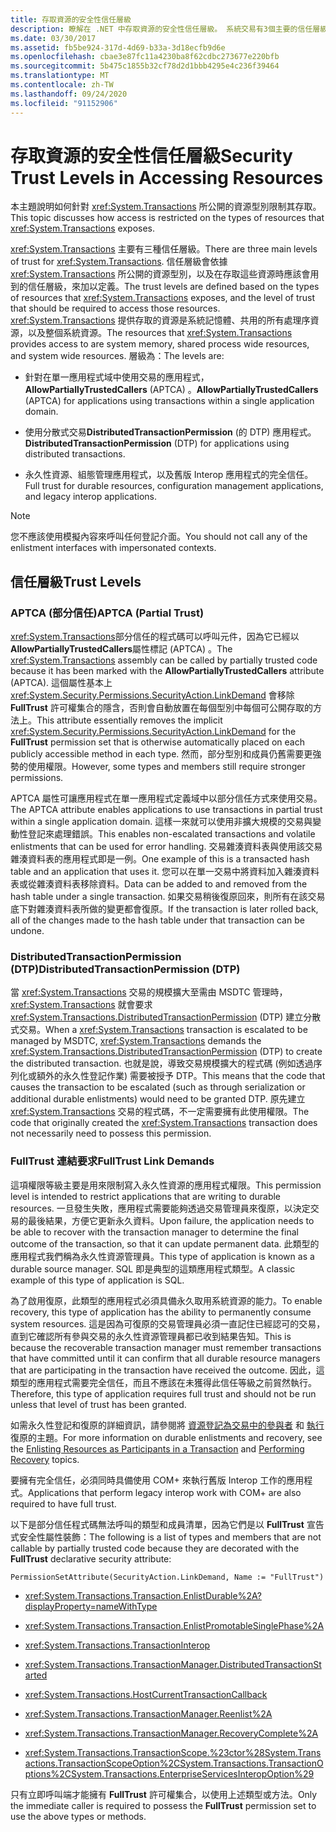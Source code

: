 ```yaml
---
title: 存取資源的安全性信任層級
description: 瞭解在 .NET 中存取資源的安全性信任層級。 系統交易有3個主要的信任層級。
ms.date: 03/30/2017
ms.assetid: fb5be924-317d-4d69-b33a-3d18ecfb9d6e
ms.openlocfilehash: cbae3e87fc11a4230ba8f62cdbc273677e220bfb
ms.sourcegitcommit: 5b475c1855b32cf78d2d1bbb4295e4c236f39464
ms.translationtype: MT
ms.contentlocale: zh-TW
ms.lasthandoff: 09/24/2020
ms.locfileid: "91152906"
---
```

# <a name="security-trust-levels-in-accessing-resources"></a><span data-ttu-id="a2b10-104">存取資源的安全性信任層級</span><span class="sxs-lookup"><span data-stu-id="a2b10-104">Security Trust Levels in Accessing Resources</span></span>

<span data-ttu-id="a2b10-105">本主題說明如何針對 <xref:System.Transactions> 所公開的資源型別限制其存取。</span><span class="sxs-lookup"><span data-stu-id="a2b10-105">This topic discusses how access is restricted on the types of resources that <xref:System.Transactions> exposes.</span></span>  
  
 <span data-ttu-id="a2b10-106"><xref:System.Transactions> 主要有三種信任層級。</span><span class="sxs-lookup"><span data-stu-id="a2b10-106">There are three main levels of trust for <xref:System.Transactions>.</span></span> <span data-ttu-id="a2b10-107">信任層級會依據 <xref:System.Transactions> 所公開的資源型別，以及在存取這些資源時應該會用到的信任層級，來加以定義。</span><span class="sxs-lookup"><span data-stu-id="a2b10-107">The trust levels are defined based on the types of resources that <xref:System.Transactions> exposes, and the level of trust that should be required to access those resources.</span></span> <span data-ttu-id="a2b10-108"><xref:System.Transactions> 提供存取的資源是系統記憶體、共用的所有處理序資源，以及整個系統資源。</span><span class="sxs-lookup"><span data-stu-id="a2b10-108">The resources that <xref:System.Transactions> provides access to are system memory, shared process wide resources, and system wide resources.</span></span> <span data-ttu-id="a2b10-109">層級為：</span><span class="sxs-lookup"><span data-stu-id="a2b10-109">The levels are:</span></span>  
  
- <span data-ttu-id="a2b10-110">針對在單一應用程式域中使用交易的應用程式， **AllowPartiallyTrustedCallers** (APTCA) 。</span><span class="sxs-lookup"><span data-stu-id="a2b10-110">**AllowPartiallyTrustedCallers** (APTCA) for applications using transactions within a single application domain.</span></span>  
  
- <span data-ttu-id="a2b10-111">使用分散式交易**DistributedTransactionPermission** (的 DTP) 應用程式。</span><span class="sxs-lookup"><span data-stu-id="a2b10-111">**DistributedTransactionPermission** (DTP) for applications using distributed transactions.</span></span>  
  
- <span data-ttu-id="a2b10-112">永久性資源、組態管理應用程式，以及舊版 Interop 應用程式的完全信任。</span><span class="sxs-lookup"><span data-stu-id="a2b10-112">Full trust for durable resources, configuration management applications, and legacy interop applications.</span></span>  
  
> [!NOTE]
> <span data-ttu-id="a2b10-113">您不應該使用模擬內容來呼叫任何登記介面。</span><span class="sxs-lookup"><span data-stu-id="a2b10-113">You should not call any of the enlistment interfaces with impersonated contexts.</span></span>  
  
## <a name="trust-levels"></a><span data-ttu-id="a2b10-114">信任層級</span><span class="sxs-lookup"><span data-stu-id="a2b10-114">Trust Levels</span></span>  
  
### <a name="aptca-partial-trust"></a><span data-ttu-id="a2b10-115">APTCA (部分信任)</span><span class="sxs-lookup"><span data-stu-id="a2b10-115">APTCA (Partial Trust)</span></span>  

 <span data-ttu-id="a2b10-116"><xref:System.Transactions>部分信任的程式碼可以呼叫元件，因為它已經以**AllowPartiallyTrustedCallers**屬性標記 (APTCA) 。</span><span class="sxs-lookup"><span data-stu-id="a2b10-116">The <xref:System.Transactions> assembly can be called by partially trusted code because it has been marked with the **AllowPartiallyTrustedCallers** attribute (APTCA).</span></span> <span data-ttu-id="a2b10-117">這個屬性基本上 <xref:System.Security.Permissions.SecurityAction.LinkDemand> 會移除 **FullTrust** 許可權集合的隱含，否則會自動放置在每個型別中每個可公開存取的方法上。</span><span class="sxs-lookup"><span data-stu-id="a2b10-117">This attribute essentially removes the implicit <xref:System.Security.Permissions.SecurityAction.LinkDemand> for the **FullTrust** permission set that is otherwise automatically placed on each publicly accessible method in each type.</span></span> <span data-ttu-id="a2b10-118">然而，部分型別和成員仍舊需要更強勢的使用權限。</span><span class="sxs-lookup"><span data-stu-id="a2b10-118">However, some types and members still require stronger permissions.</span></span>  
  
 <span data-ttu-id="a2b10-119">APTCA 屬性可讓應用程式在單一應用程式定義域中以部分信任方式來使用交易。</span><span class="sxs-lookup"><span data-stu-id="a2b10-119">The APTCA attribute enables applications to use transactions in partial trust within a single application domain.</span></span> <span data-ttu-id="a2b10-120">這樣一來就可以使用非擴大規模的交易與變動性登記來處理錯誤。</span><span class="sxs-lookup"><span data-stu-id="a2b10-120">This enables non-escalated transactions and volatile enlistments that can be used for error handling.</span></span> <span data-ttu-id="a2b10-121">交易雜湊資料表與使用該交易雜湊資料表的應用程式即是一例。</span><span class="sxs-lookup"><span data-stu-id="a2b10-121">One example of this is a transacted hash table and an application that uses it.</span></span> <span data-ttu-id="a2b10-122">您可以在單一交易中將資料加入雜湊資料表或從雜湊資料表移除資料。</span><span class="sxs-lookup"><span data-stu-id="a2b10-122">Data can be added to and removed from the hash table under a single transaction.</span></span> <span data-ttu-id="a2b10-123">如果交易稍後復原回來，則所有在該交易底下對雜湊資料表所做的變更都會復原。</span><span class="sxs-lookup"><span data-stu-id="a2b10-123">If the transaction is later rolled back, all of the changes made to the hash table under that transaction can be undone.</span></span>  
  
### <a name="distributedtransactionpermission-dtp"></a><span data-ttu-id="a2b10-124">DistributedTransactionPermission (DTP)</span><span class="sxs-lookup"><span data-stu-id="a2b10-124">DistributedTransactionPermission (DTP)</span></span>  

 <span data-ttu-id="a2b10-125">當 <xref:System.Transactions> 交易的規模擴大至需由 MSDTC 管理時，<xref:System.Transactions> 就會要求 <xref:System.Transactions.DistributedTransactionPermission> (DTP) 建立分散式交易。</span><span class="sxs-lookup"><span data-stu-id="a2b10-125">When a <xref:System.Transactions> transaction is escalated to be managed by MSDTC, <xref:System.Transactions> demands the <xref:System.Transactions.DistributedTransactionPermission> (DTP) to create the distributed transaction.</span></span> <span data-ttu-id="a2b10-126">也就是說，導致交易規模擴大的程式碼 (例如透過序列化或額外的永久性登記作業) 需要被授予 DTP。</span><span class="sxs-lookup"><span data-stu-id="a2b10-126">This means that the code that causes the transaction to be escalated (such as through serialization or additional durable enlistments) would need to be granted DTP.</span></span> <span data-ttu-id="a2b10-127">原先建立 <xref:System.Transactions> 交易的程式碼，不一定需要擁有此使用權限。</span><span class="sxs-lookup"><span data-stu-id="a2b10-127">The code that originally created the <xref:System.Transactions> transaction does not necessarily need to possess this permission.</span></span>  
  
### <a name="fulltrust-link-demands"></a><span data-ttu-id="a2b10-128">FullTrust 連結要求</span><span class="sxs-lookup"><span data-stu-id="a2b10-128">FullTrust Link Demands</span></span>  

 <span data-ttu-id="a2b10-129">這項權限等級主要是用來限制寫入永久性資源的應用程式權限。</span><span class="sxs-lookup"><span data-stu-id="a2b10-129">This permission level is intended to restrict applications that are writing to durable resources.</span></span> <span data-ttu-id="a2b10-130">一旦發生失敗，應用程式需要能夠透過交易管理員來復原，以決定交易的最後結果，方便它更新永久資料。</span><span class="sxs-lookup"><span data-stu-id="a2b10-130">Upon failure, the application needs to be able to recover with the transaction manager to determine the final outcome of the transaction, so that it can update permanent data.</span></span> <span data-ttu-id="a2b10-131">此類型的應用程式我們稱為永久性資源管理員。</span><span class="sxs-lookup"><span data-stu-id="a2b10-131">This type of application is known as a durable source manager.</span></span> <span data-ttu-id="a2b10-132">SQL 即是典型的這類應用程式類型。</span><span class="sxs-lookup"><span data-stu-id="a2b10-132">A classic example of this type of application is SQL.</span></span>  
  
 <span data-ttu-id="a2b10-133">為了啟用復原，此類型的應用程式必須具備永久取用系統資源的能力。</span><span class="sxs-lookup"><span data-stu-id="a2b10-133">To enable recovery, this type of application has the ability to permanently consume system resources.</span></span> <span data-ttu-id="a2b10-134">這是因為可復原的交易管理員必須一直記住已經認可的交易，直到它確認所有參與交易的永久性資源管理員都已收到結果告知。</span><span class="sxs-lookup"><span data-stu-id="a2b10-134">This is because the recoverable transaction manager must remember transactions that have committed until it can confirm that all durable resource managers that are participating in the transaction have received the outcome.</span></span> <span data-ttu-id="a2b10-135">因此，這類型的應用程式需要完全信任，而且不應該在未獲得此信任等級之前貿然執行。</span><span class="sxs-lookup"><span data-stu-id="a2b10-135">Therefore, this type of application requires full trust and should not be run unless that level of trust has been granted.</span></span>  
  
 <span data-ttu-id="a2b10-136">如需永久性登記和復原的詳細資訊，請參閱將 [資源登記為交易中的參與者](enlisting-resources-as-participants-in-a-transaction.md) 和 [執行](performing-recovery.md) 復原的主題。</span><span class="sxs-lookup"><span data-stu-id="a2b10-136">For more information on durable enlistments and recovery, see the [Enlisting Resources as Participants in a Transaction](enlisting-resources-as-participants-in-a-transaction.md) and [Performing Recovery](performing-recovery.md) topics.</span></span>  
  
 <span data-ttu-id="a2b10-137">要擁有完全信任，必須同時具備使用 COM+ 來執行舊版 Interop 工作的應用程式。</span><span class="sxs-lookup"><span data-stu-id="a2b10-137">Applications that perform legacy interop work with COM+ are also required to have full trust.</span></span>  
  
 <span data-ttu-id="a2b10-138">以下是部分信任程式碼無法呼叫的類型和成員清單，因為它們是以 **FullTrust** 宣告式安全性屬性裝飾：</span><span class="sxs-lookup"><span data-stu-id="a2b10-138">The following is a list of types and members that are not callable by partially trusted code because they are decorated with the **FullTrust** declarative security attribute:</span></span>  
  
 `PermissionSetAttribute(SecurityAction.LinkDemand, Name := "FullTrust")`  
  
- <xref:System.Transactions.Transaction.EnlistDurable%2A?displayProperty=nameWithType>  
  
- <xref:System.Transactions.Transaction.EnlistPromotableSinglePhase%2A>  
  
- <xref:System.Transactions.TransactionInterop>  
  
- <xref:System.Transactions.TransactionManager.DistributedTransactionStarted>  
  
- <xref:System.Transactions.HostCurrentTransactionCallback>  
  
- <xref:System.Transactions.TransactionManager.Reenlist%2A>  
  
- <xref:System.Transactions.TransactionManager.RecoveryComplete%2A>  
  
- <xref:System.Transactions.TransactionScope.%23ctor%28System.Transactions.TransactionScopeOption%2CSystem.Transactions.TransactionOptions%2CSystem.Transactions.EnterpriseServicesInteropOption%29>  
  
 <span data-ttu-id="a2b10-139">只有立即呼叫端才能擁有 **FullTrust** 許可權集合，以使用上述類型或方法。</span><span class="sxs-lookup"><span data-stu-id="a2b10-139">Only the immediate caller is required to possess the **FullTrust** permission set to use the above types or methods.</span></span>
